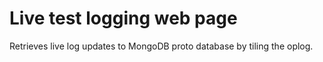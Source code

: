 # Live test logging web page
Retrieves live log updates to MongoDB proto database by tiling the oplog.  
